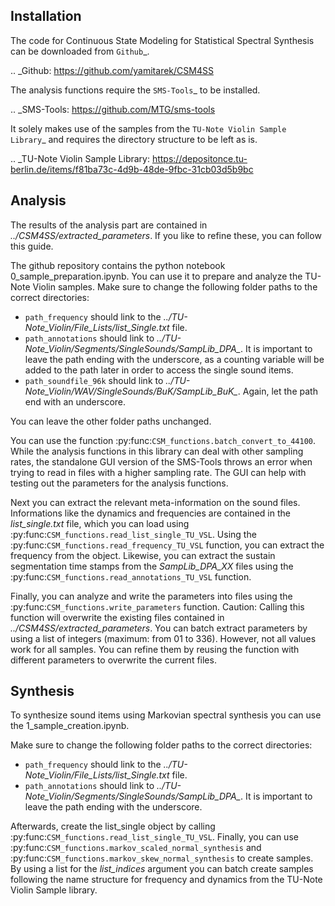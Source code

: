 Installation
------------
The code for Continuous State Modeling for Statistical Spectral Synthesis can be downloaded from `Github`_.

.. _Github: https://github.com/yamitarek/CSM4SS

The analysis functions require the `SMS-Tools`_ to be installed.

.. _SMS-Tools: https://github.com/MTG/sms-tools

It solely makes use of the samples from the `TU-Note Violin Sample Library`_ and requires the directory structure to be left as is.

.. _TU-Note Violin Sample Library: https://depositonce.tu-berlin.de/items/f81ba73c-4d9b-48de-9fbc-31cb03d5b9bc

Analysis
--------
The results of the analysis part are contained in *../CSM4SS/extracted_parameters*. If you like to refine these, you can follow this guide.

The github repository contains the python notebook 0_sample_preparation.ipynb.
You can use it to prepare and analyze the TU-Note Violin samples.
Make sure to change the following folder paths to the correct directories:

- ``path_frequency`` should link to the *../TU-Note_Violin/File_Lists/list_Single.txt* file.
- ``path_annotations`` should link to *../TU-Note_Violin/Segments/SingleSounds/SampLib_DPA_*. It is important to leave the path ending with the underscore, as a counting variable will be added to the path later in order to access the single sound items.
- ``path_soundfile_96k`` should link to *../TU-Note_Violin/WAV/SingleSounds/BuK/SampLib_BuK_*. Again, let the path end with an underscore.

You can leave the other folder paths unchanged.

You can use the function :py:func:`CSM_functions.batch_convert_to_44100`.
While the analysis functions in this library can deal with other sampling rates, the standalone GUI version of the SMS-Tools throws an error when trying to read in files with a higher sampling rate.
The GUI can help with testing out the parameters for the analysis functions. 

Next you can extract the relevant meta-information on the sound files. 
Informations like the dynamics and frequencies are contained in the *list_single.txt* file, which you can load using :py:func:`CSM_functions.read_list_single_TU_VSL`.
Using the :py:func:`CSM_functions.read_frequency_TU_VSL` function, you can extract the frequency from the object.
Likewise, you can extract the sustain segmentation time stamps from the *SampLib_DPA_XX* files using the :py:func:`CSM_functions.read_annotations_TU_VSL` function.

Finally, you can analyze and write the parameters into files using the :py:func:`CSM_functions.write_parameters` function.
Caution: Calling this function will overwrite the existing files contained in *../CSM4SS/extracted_parameters*.
You can batch extract parameters by using a list of integers (maximum: from 01 to 336). However, not all values work for all samples.
You can refine them by reusing the function with different parameters to overwrite the current files.


Synthesis
---------
To synthesize sound items using Markovian spectral synthesis you can use the 1_sample_creation.ipynb.

Make sure to change the following folder paths to the correct directories:
- ``path_frequency`` should link to the *../TU-Note_Violin/File_Lists/list_Single.txt* file.
- ``path_annotations`` should link to *../TU-Note_Violin/Segments/SingleSounds/SampLib_DPA_*. It is important to leave the path ending with the underscore.

Afterwards, create the list_single object by calling :py:func:`CSM_functions.read_list_single_TU_VSL`.
Finally, you can use :py:func:`CSM_functions.markov_scaled_normal_synthesis` and :py:func:`CSM_functions.markov_skew_normal_synthesis` to create samples.
By using a list for the *list_indices* argument you can batch create samples following the name structure for frequency and dynamics from the TU-Note Violin Sample library.


